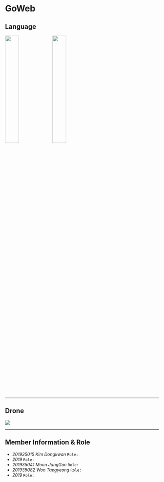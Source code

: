 # GoWeb

## **Language**
<img src="https://github.com/DongkwanKim00/GoWeb/assets/112566149/4e441355-cec4-41cc-b5c4-4acb6cf3dfcf" width="30%"/>
<img src="https://github.com/DongkwanKim00/GoWeb/assets/112566149/c7c7bdf9-9835-46b2-a8d6-4c7d1f86e6fd" width="30%"/>

***
## **Drone**
<img src="https://github.com/DongkwanKim00/GoWeb/assets/112566149/001040dc-bc24-4c76-8688-0420ca2213cf" />

***
## **Member Information & Role**<br>
* _201935015 Kim Dongkwan_ `Role: `
* _2019_ `Role: `
* _201935041 Moon JungGon_ `Role: `
* _201935082 Woo Taegyeong_ `Role: `
* _2019_ `Role: `
